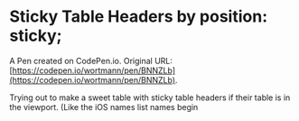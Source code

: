 # Sticky Table Headers by position: sticky;

A Pen created on CodePen.io. Original URL: [https://codepen.io/wortmann/pen/BNNZLb](https://codepen.io/wortmann/pen/BNNZLb).

Trying out to make a sweet table with sticky table headers if their table is in the viewport. (Like the iOS names list names begin
